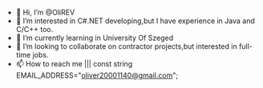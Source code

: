 - 👋 Hi, I’m @OliREV
- 👀 I’m interested in C#\.NET developing,but I have experience in Java and C/C++ too.
- 🌱 I’m currently learning in University Of Szeged
- 💞️ I’m looking to collaborate on contractor projects,but interested in full-time jobs.
- 📫 How to reach me ||| const string EMAIL_ADDRESS="oliver20001140@gmail.com";

<!---
OliREV/OliREV is a ✨ special ✨ repository because its `README.md` (this file) appears on your GitHub profile.
You can click the Preview link to take a look at your changes.
--->
